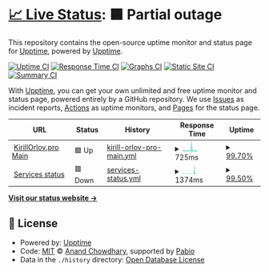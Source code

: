# [📈 Live Status](https://uptime.kirillorlov.pro): <!--live status--> **🟧 Partial outage**

This repository contains the open-source uptime monitor and status page for [Upptime](https://upptime.js.org), powered by [Upptime](https://github.com/upptime/upptime).

[![Uptime CI](https://github.com/diverofdark/upptime/workflows/Uptime%20CI/badge.svg)](https://github.com/diverofdark/upptime/actions?query=workflow%3A%22Uptime+CI%22)
[![Response Time CI](https://github.com/diverofdark/upptime/workflows/Response%20Time%20CI/badge.svg)](https://github.com/diverofdark/upptime/actions?query=workflow%3A%22Response+Time+CI%22)
[![Graphs CI](https://github.com/diverofdark/upptime/workflows/Graphs%20CI/badge.svg)](https://github.com/diverofdark/upptime/actions?query=workflow%3A%22Graphs+CI%22)
[![Static Site CI](https://github.com/diverofdark/upptime/workflows/Static%20Site%20CI/badge.svg)](https://github.com/diverofdark/upptime/actions?query=workflow%3A%22Static+Site+CI%22)
[![Summary CI](https://github.com/diverofdark/upptime/workflows/Summary%20CI/badge.svg)](https://github.com/diverofdark/upptime/actions?query=workflow%3A%22Summary+CI%22)

With [Upptime](https://upptime.js.org), you can get your own unlimited and free uptime monitor and status page, powered entirely by a GitHub repository. We use [Issues](https://github.com/upptime/upptime/issues) as incident reports, [Actions](https://github.com/diverofdark/upptime/actions) as uptime monitors, and [Pages](https://uptime.kirillorlov.pro) for the status page.

<!--start: status pages-->
<!-- This summary is generated by Upptime (https://github.com/upptime/upptime) -->
<!-- Do not edit this manually, your changes will be overwritten -->
<!-- prettier-ignore -->
| URL | Status | History | Response Time | Uptime |
| --- | ------ | ------- | ------------- | ------ |
| <img alt="" src="https://icons.duckduckgo.com/ip3/kirillorlov.pro.ico" height="13"> [KirillOrlov.pro Main](https://kirillorlov.pro) | 🟩 Up | [kirill-orlov-pro-main.yml](https://github.com/DiverOfDark/upptime/commits/HEAD/history/kirill-orlov-pro-main.yml) | <details><summary><img alt="Response time graph" src="./graphs/kirill-orlov-pro-main/response-time-week.png" height="20"> 725ms</summary><br><a href="https://uptime.kirillorlov.pro/history/kirill-orlov-pro-main"><img alt="Response time 585" src="https://img.shields.io/endpoint?url=https%3A%2F%2Fraw.githubusercontent.com%2FDiverOfDark%2Fupptime%2FHEAD%2Fapi%2Fkirill-orlov-pro-main%2Fresponse-time.json"></a><br><a href="https://uptime.kirillorlov.pro/history/kirill-orlov-pro-main"><img alt="24-hour response time 482" src="https://img.shields.io/endpoint?url=https%3A%2F%2Fraw.githubusercontent.com%2FDiverOfDark%2Fupptime%2FHEAD%2Fapi%2Fkirill-orlov-pro-main%2Fresponse-time-day.json"></a><br><a href="https://uptime.kirillorlov.pro/history/kirill-orlov-pro-main"><img alt="7-day response time 725" src="https://img.shields.io/endpoint?url=https%3A%2F%2Fraw.githubusercontent.com%2FDiverOfDark%2Fupptime%2FHEAD%2Fapi%2Fkirill-orlov-pro-main%2Fresponse-time-week.json"></a><br><a href="https://uptime.kirillorlov.pro/history/kirill-orlov-pro-main"><img alt="30-day response time 581" src="https://img.shields.io/endpoint?url=https%3A%2F%2Fraw.githubusercontent.com%2FDiverOfDark%2Fupptime%2FHEAD%2Fapi%2Fkirill-orlov-pro-main%2Fresponse-time-month.json"></a><br><a href="https://uptime.kirillorlov.pro/history/kirill-orlov-pro-main"><img alt="1-year response time 585" src="https://img.shields.io/endpoint?url=https%3A%2F%2Fraw.githubusercontent.com%2FDiverOfDark%2Fupptime%2FHEAD%2Fapi%2Fkirill-orlov-pro-main%2Fresponse-time-year.json"></a></details> | <details><summary><a href="https://uptime.kirillorlov.pro/history/kirill-orlov-pro-main">99.70%</a></summary><a href="https://uptime.kirillorlov.pro/history/kirill-orlov-pro-main"><img alt="All-time uptime 97.88%" src="https://img.shields.io/endpoint?url=https%3A%2F%2Fraw.githubusercontent.com%2FDiverOfDark%2Fupptime%2FHEAD%2Fapi%2Fkirill-orlov-pro-main%2Fuptime.json"></a><br><a href="https://uptime.kirillorlov.pro/history/kirill-orlov-pro-main"><img alt="24-hour uptime 100.00%" src="https://img.shields.io/endpoint?url=https%3A%2F%2Fraw.githubusercontent.com%2FDiverOfDark%2Fupptime%2FHEAD%2Fapi%2Fkirill-orlov-pro-main%2Fuptime-day.json"></a><br><a href="https://uptime.kirillorlov.pro/history/kirill-orlov-pro-main"><img alt="7-day uptime 99.70%" src="https://img.shields.io/endpoint?url=https%3A%2F%2Fraw.githubusercontent.com%2FDiverOfDark%2Fupptime%2FHEAD%2Fapi%2Fkirill-orlov-pro-main%2Fuptime-week.json"></a><br><a href="https://uptime.kirillorlov.pro/history/kirill-orlov-pro-main"><img alt="30-day uptime 99.68%" src="https://img.shields.io/endpoint?url=https%3A%2F%2Fraw.githubusercontent.com%2FDiverOfDark%2Fupptime%2FHEAD%2Fapi%2Fkirill-orlov-pro-main%2Fuptime-month.json"></a><br><a href="https://uptime.kirillorlov.pro/history/kirill-orlov-pro-main"><img alt="1-year uptime 97.88%" src="https://img.shields.io/endpoint?url=https%3A%2F%2Fraw.githubusercontent.com%2FDiverOfDark%2Fupptime%2FHEAD%2Fapi%2Fkirill-orlov-pro-main%2Fuptime-year.json"></a></details>
| <img alt="" src="https://icons.duckduckgo.com/ip3/status.kirillorlov.pro.ico" height="13"> [Services status](https://status.kirillorlov.pro) | 🟥 Down | [services-status.yml](https://github.com/DiverOfDark/upptime/commits/HEAD/history/services-status.yml) | <details><summary><img alt="Response time graph" src="./graphs/services-status/response-time-week.png" height="20"> 1374ms</summary><br><a href="https://uptime.kirillorlov.pro/history/services-status"><img alt="Response time 831" src="https://img.shields.io/endpoint?url=https%3A%2F%2Fraw.githubusercontent.com%2FDiverOfDark%2Fupptime%2FHEAD%2Fapi%2Fservices-status%2Fresponse-time.json"></a><br><a href="https://uptime.kirillorlov.pro/history/services-status"><img alt="24-hour response time 663" src="https://img.shields.io/endpoint?url=https%3A%2F%2Fraw.githubusercontent.com%2FDiverOfDark%2Fupptime%2FHEAD%2Fapi%2Fservices-status%2Fresponse-time-day.json"></a><br><a href="https://uptime.kirillorlov.pro/history/services-status"><img alt="7-day response time 1374" src="https://img.shields.io/endpoint?url=https%3A%2F%2Fraw.githubusercontent.com%2FDiverOfDark%2Fupptime%2FHEAD%2Fapi%2Fservices-status%2Fresponse-time-week.json"></a><br><a href="https://uptime.kirillorlov.pro/history/services-status"><img alt="30-day response time 900" src="https://img.shields.io/endpoint?url=https%3A%2F%2Fraw.githubusercontent.com%2FDiverOfDark%2Fupptime%2FHEAD%2Fapi%2Fservices-status%2Fresponse-time-month.json"></a><br><a href="https://uptime.kirillorlov.pro/history/services-status"><img alt="1-year response time 831" src="https://img.shields.io/endpoint?url=https%3A%2F%2Fraw.githubusercontent.com%2FDiverOfDark%2Fupptime%2FHEAD%2Fapi%2Fservices-status%2Fresponse-time-year.json"></a></details> | <details><summary><a href="https://uptime.kirillorlov.pro/history/services-status">99.50%</a></summary><a href="https://uptime.kirillorlov.pro/history/services-status"><img alt="All-time uptime 97.85%" src="https://img.shields.io/endpoint?url=https%3A%2F%2Fraw.githubusercontent.com%2FDiverOfDark%2Fupptime%2FHEAD%2Fapi%2Fservices-status%2Fuptime.json"></a><br><a href="https://uptime.kirillorlov.pro/history/services-status"><img alt="24-hour uptime 98.60%" src="https://img.shields.io/endpoint?url=https%3A%2F%2Fraw.githubusercontent.com%2FDiverOfDark%2Fupptime%2FHEAD%2Fapi%2Fservices-status%2Fuptime-day.json"></a><br><a href="https://uptime.kirillorlov.pro/history/services-status"><img alt="7-day uptime 99.50%" src="https://img.shields.io/endpoint?url=https%3A%2F%2Fraw.githubusercontent.com%2FDiverOfDark%2Fupptime%2FHEAD%2Fapi%2Fservices-status%2Fuptime-week.json"></a><br><a href="https://uptime.kirillorlov.pro/history/services-status"><img alt="30-day uptime 99.64%" src="https://img.shields.io/endpoint?url=https%3A%2F%2Fraw.githubusercontent.com%2FDiverOfDark%2Fupptime%2FHEAD%2Fapi%2Fservices-status%2Fuptime-month.json"></a><br><a href="https://uptime.kirillorlov.pro/history/services-status"><img alt="1-year uptime 97.85%" src="https://img.shields.io/endpoint?url=https%3A%2F%2Fraw.githubusercontent.com%2FDiverOfDark%2Fupptime%2FHEAD%2Fapi%2Fservices-status%2Fuptime-year.json"></a></details>

<!--end: status pages-->

[**Visit our status website →**](https://uptime.kirillorlov.pro)

## 📄 License

- Powered by: [Upptime](https://github.com/upptime/upptime)
- Code: [MIT](./LICENSE) © [Anand Chowdhary](https://anandchowdhary.com), supported by [Pabio](https://pabio.com)
- Data in the `./history` directory: [Open Database License](https://opendatacommons.org/licenses/odbl/1-0/)

